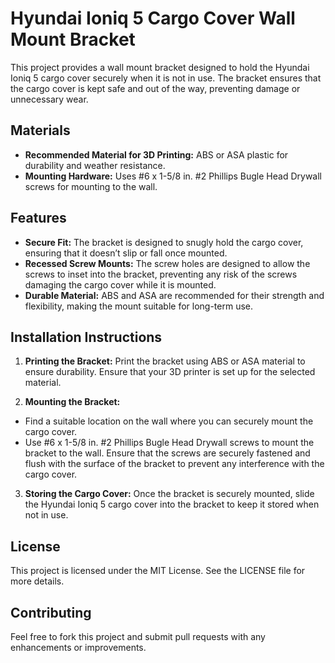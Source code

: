 # Hyundai Ioniq 5 Cargo Cover Wall Mount Bracket  
This project provides a wall mount bracket designed to hold the Hyundai Ioniq 5 cargo cover securely when it is not in use. The bracket ensures that the cargo cover is kept safe and out of the way, preventing damage or unnecessary wear.

## Materials
  * __Recommended Material for 3D Printing:__ ABS or ASA plastic for durability and weather resistance.
  * __Mounting Hardware:__ Uses #6 x 1-5/8 in. #2 Phillips Bugle Head Drywall screws for mounting to the wall.

## Features
  * __Secure Fit:__ The bracket is designed to snugly hold the cargo cover, ensuring that it doesn’t slip or fall once mounted.
  * __Recessed Screw Mounts:__ The screw holes are designed to allow the screws to inset into the bracket, preventing any risk of the screws damaging the cargo cover while it is mounted.
  * __Durable Material:__ ABS and ASA are recommended for their strength and flexibility, making the mount suitable for long-term use.

## Installation Instructions

1. __Printing the Bracket:__ Print the bracket using ABS or ASA material to ensure durability. Ensure that your 3D printer is set up for the selected material.

2. __Mounting the Bracket:__
  * Find a suitable location on the wall where you can securely mount the cargo cover.
  * Use #6 x 1-5/8 in. #2 Phillips Bugle Head Drywall screws to mount the bracket to the wall. Ensure that the screws are securely fastened and flush with the surface of the bracket to prevent any interference with the cargo cover.
3. __Storing the Cargo Cover:__ Once the bracket is securely mounted, slide the Hyundai Ioniq 5 cargo cover into the bracket to keep it stored when not in use.

## License
This project is licensed under the MIT License. See the LICENSE file for more details.

## Contributing
Feel free to fork this project and submit pull requests with any enhancements or improvements.
